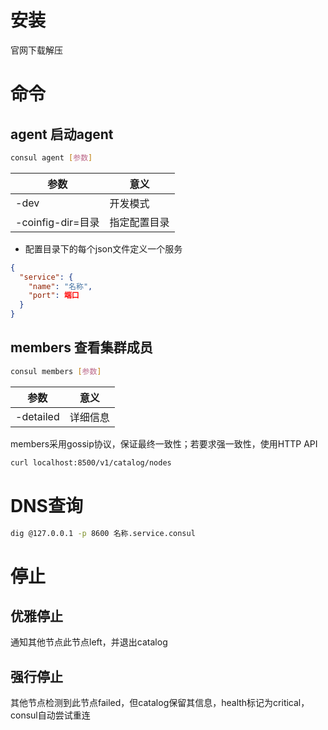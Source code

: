 # 安装
官网下载解压
# 命令
## agent 启动agent
```sh
consul agent [参数]
```
参数|意义
-|-
-dev|开发模式
-coinfig-dir=目录|指定配置目录

* 配置目录下的每个json文件定义一个服务
```json
{
  "service": {
    "name": "名称",
    "port": 端口
  }
}
```
## members 查看集群成员
```sh
consul members [参数]
```
参数|意义
-|-
-detailed|详细信息

members采用gossip协议，保证最终一致性；若要求强一致性，使用HTTP API
```sh
curl localhost:8500/v1/catalog/nodes
```
# DNS查询
```sh
dig @127.0.0.1 -p 8600 名称.service.consul
```
# 停止
## 优雅停止
通知其他节点此节点left，并退出catalog
## 强行停止
其他节点检测到此节点failed，但catalog保留其信息，health标记为critical，consul自动尝试重连
